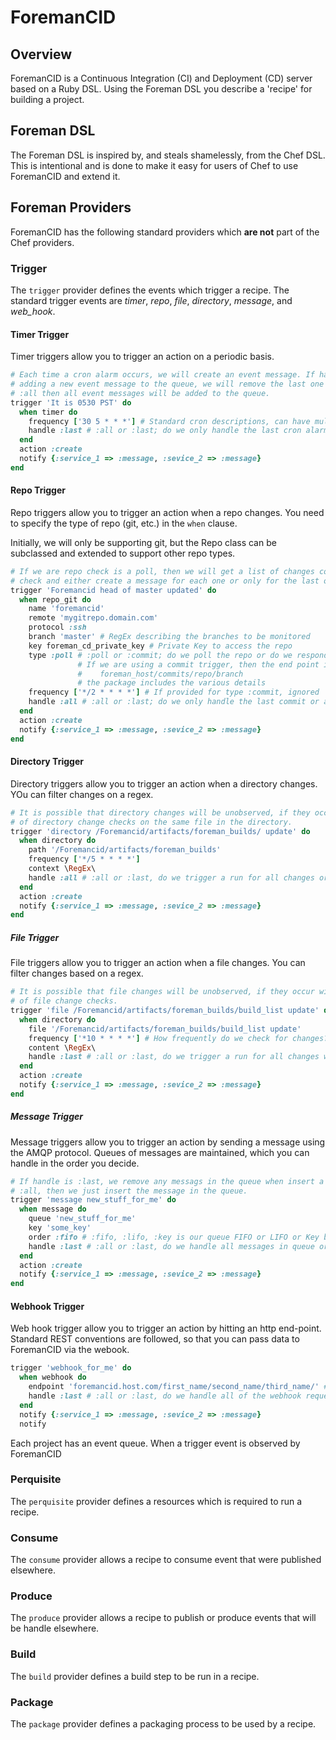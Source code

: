 # ForemanCID
## Overview
ForemanCID is a Continuous Integration (CI) and Deployment (CD) server based on a Ruby DSL. Using the Foreman DSL you describe a 'recipe' for building a project.

## Foreman DSL
The Foreman DSL is inspired by, and steals shamelessly, from the Chef DSL. This is intentional and
is done to make it easy for users of Chef to use ForemanCID and extend it.

## Foreman Providers
ForemanCID has the following standard providers which **are not** part of the Chef providers.

### Trigger
The `trigger` provider defines the events which trigger a recipe.  The standard trigger events are *timer*, *repo*, *file*, *directory*, *message*, and *web_hook*.

#### Timer Trigger
Timer triggers allow you to trigger an action on a periodic basis. 
````ruby
# Each time a cron alarm occurs, we will create an event message. If handle is :last, when
# adding a new event message to the queue, we will remove the last one added; if handle is 
# :all then all event messages will be added to the queue.
trigger 'It is 0530 PST' do
  when timer do
    frequency ['30 5 * * *'] # Standard cron descriptions, can have multiple 
    handle :last # :all or :last; do we only handle the last cron alarm?
  end 
  action :create
  notify {:service_1 => :message, :sevice_2 => :message}
end
````

#### Repo Trigger
Repo triggers allow you to trigger an action when a repo changes. You need to specify the type of repo (git, etc.) in the `when` clause. 

Initially, we will only be supporting git, but the Repo class can be subclassed and extended to support other repo types.
````ruby
# If we are repo check is a poll, then we will get a list of changes committed since our last
# check and either create a message for each one or only for the last one made.
trigger 'Foremancid head of master updated' do
  when repo_git do
    name 'foremancid'
    remote 'mygitrepo.domain.com'
    protocol :ssh
    branch 'master' # RegEx describing the branches to be monitored
    key foreman_cd_private_key # Private Key to access the repo
    type :poll # :poll or :commit; do we poll the repo or do we respond on a commit trigger
               # If we are using a commit trigger, then the end point is
               #    foreman_host/commits/repo/branch 
               # the package includes the various details
    frequency ['*/2 * * * *'] # If provided for type :commit, ignored
    handle :all # :all or :last; do we only handle the last commit or all commits?
  end 
  action :create
  notify {:service_1 => :message, :sevice_2 => :message}
end
````

#### Directory Trigger
Directory triggers allow you to trigger an action when a directory changes. YOu can filter changes on a regex.
````ruby
# It is possible that directory changes will be unobserved, if they occur within the frequency
# of directory change checks on the same file in the directory.
trigger 'directory /Foremancid/artifacts/foreman_builds/ update' do
  when directory do
    path '/Foremancid/artifacts/foreman_builds'
    frequency ['*/5 * * * *']
    context \RegEx\
    handle :all # :all or :last, do we trigger a run for all changes or only the last?
  end
  action :create
  notify {:service_1 => :message, :sevice_2 => :message}
end
````

##### File Trigger
File triggers allow you to trigger an action when a file changes. You can filter changes based on a regex.
````ruby
# It is possible that file changes will be unobserved, if they occur within the frequency
# of file change checks.
trigger 'file /Foremancid/artifacts/foreman_builds/build_list update' do
  when directory do
    file '/Foremancid/artifacts/foreman_builds/build_list update'
    frequency ['*10 * * * *'] # How frequently do we check for changes?
    content \RegEx\
    handle :last # :all or :last, do we trigger a run for all changes we observed or only the last?
  end
  action :create
  notify {:service_1 => :message, :sevice_2 => :message}
end
````

##### Message Trigger
Message triggers allow you to trigger an action by sending a message using the AMQP protocol. Queues of messages are maintained, which you can handle in the order you decide.
````ruby
# If handle is :last, we remove any messags in the queue when insert a new one. If handle is
# :all, then we just insert the message in the queue.
trigger 'message new_stuff_for_me' do
  when message do
    queue 'new_stuff_for_me'
    key 'some_key'
    order :fifo # :fifo, :lifo, :key is our queue FIFO or LIFO or Key based?
    handle :last # :all or :last, do we handle all messages in queue or just the last?
  end
  action :create
  notify {:service_1 => :message, :sevice_2 => :message}
end
````

#### Webhook Trigger
Web hook trigger allow you to trigger an action by hitting an http end-point. Standard REST conventions are followed, so that you can pass data to ForemanCID via the webook.
````ruby
trigger 'webhook_for_me' do
  when webhook do
    endpoint 'foremancid.host.com/first_name/second_name/third_name/' #Define arbitrary endpoint
    handle :last # :all or :last, do we handle all of the webhook requests or just the last received.
  end
  notify {:service_1 => :message, :sevice_2 => :message}
  notify 
````

Each project has an event queue. When a trigger event is observed by ForemanCID

### Perquisite
The `perquisite` provider defines a resources which is required to run a recipe.

### Consume
The `consume` provider allows a recipe to consume event that were published elsewhere.

### Produce
The `produce` provider allows a recipe to publish or produce events that will be handle elsewhere.

### Build
The `build` provider defines a build step to be run in a recipe.

### Package
The `package` provider defines a packaging process to be used by a recipe. 








